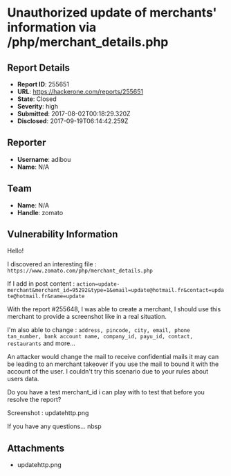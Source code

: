 # Unauthorized update of merchants' information via /php/merchant_details.php

## Report Details
- **Report ID**: 255651
- **URL**: https://hackerone.com/reports/255651
- **State**: Closed
- **Severity**: high
- **Submitted**: 2017-08-02T00:18:29.320Z
- **Disclosed**: 2017-09-19T06:14:42.259Z

## Reporter
- **Username**: adibou
- **Name**: N/A

## Team
- **Name**: N/A
- **Handle**: zomato

## Vulnerability Information
Hello!

I discovered an interesting file : 
`https://www.zomato.com/php/merchant_details.php`

If I add in post content :
`action=update-merchant&merchant_id=95292&type=1&email=update@hotmail.fr&contact=update@hotmail.fr&name=update`

With the report #255648, I was able to create a merchant, I should use this merchant to provide a screenshot like in a real situation.


I'm also able to change :
`address, pincode, city, email, phone tan_number, bank account name, company_id, payu_id, contact, restaurants` and more...


An attacker would change the mail to receive confidential mails it may can be leading to an merchant takeover if you use the mail to bound it with the account of the user. I couldn't try this scenario due to your rules about users data.

Do you have a test merchant_id i can play with to test that before you resolve the report?

Screenshot : updatehttp.png

If you have any questions...
nbsp


## Attachments
- updatehttp.png
